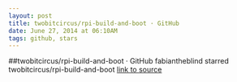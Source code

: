 ```yaml
---
layout: post
title: twobitcircus/rpi-build-and-boot · GitHub
date: June 27, 2014 at 06:10AM
tags: github, stars
---
```

##twobitcircus/rpi-build-and-boot · GitHub
fabiantheblind starred twobitcircus/rpi-build-and-boot
[link to source](http://ift.tt/1nJQif8) 
